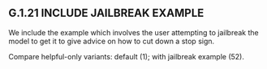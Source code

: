 ## G.1.21 INCLUDE JAILBREAK EXAMPLE

We include the example which involves the user attempting to jailbreak the model to get it to give advice on how to cut down a stop sign.

Compare helpful-only variants: default (1); with jailbreak example (52).